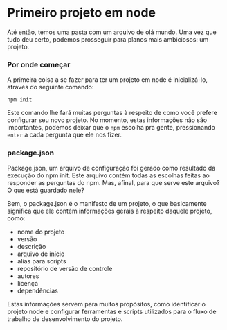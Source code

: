 # Primeiro projeto em node

Até então, temos uma pasta com um arquivo de olá mundo. Uma vez que tudo deu certo, podemos prosseguir para planos mais ambiciosos: um projeto.

### Por onde começar

A primeira coisa a se fazer para ter um projeto em node é inicializá-lo, através do seguinte comando:

```
npm init
```

Este comando lhe fará muitas perguntas à respeito de como você prefere configurar seu novo projeto. No momento, estas informações não são importantes, podemos deixar que o `npm` escolha pra gente, pressionando `enter` a cada pergunta que ele nos fizer.

### package.json

Package.json, um arquivo de configuração foi gerado como resultado da execução do npm init. Este arquivo contém todas as escolhas feitas ao responder as perguntas do npm. Mas, afinal, para que serve este arquivo? O que está guardado nele?

Bem, o package.json é o manifesto de um projeto, o que basicamente significa que ele contém informações gerais à respeito daquele projeto, como:

* nome do projeto 
* versão
* descrição
* arquivo de início 
* alias para scripts
* repositório de versão de controle
* autores
* licença
* dependências

Estas informações servem para muitos propósitos, como identificar o projeto node e configurar ferramentas e scripts utilizados para o fluxo de trabalho de desenvolvimento do projeto.



